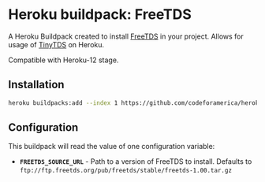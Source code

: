 Heroku buildpack: FreeTDS
=======================

A Heroku Buildpack created to install [FreeTDS](http://www.freetds.org/) in your project.
Allows for usage of [TinyTDS](https://github.com/rails-sqlserver/tiny_tds) on Heroku.

Compatible with Heroku-12 stage.

Installation
----------------------
```bash
heroku buildpacks:add --index 1 https://github.com/codeforamerica/heroku-buildpack-freetds.git
```

Configuration
----------------------
This buildpack will read the value of one configuration variable:

* **`FREETDS_SOURCE_URL`** - Path to a version of FreeTDS to install. Defaults to
    `ftp://ftp.freetds.org/pub/freetds/stable/freetds-1.00.tar.gz`
